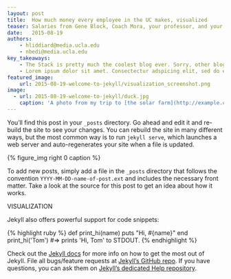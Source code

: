 ```yaml
---
layout: post
title:  How much money every employee in the UC makes, visualized
teaser: Salaries from Gene Block, Coach Mora, your professor, and your fellow student campus workers
date:   2015-08-19
authors:
    - hliddiard@media.ucla.edu
    - nbedi@media.ucla.edu
key_takeaways:
    - The Stack is pretty much the coolest blog ever. Sorry, other blogs.
    - Lorem ipsum dolor sit amet. Consectectur adspicing elit, sed do eiusmod tempor incindit. Et laborem, ut dolorem.
featured_image:
    url: 2015-08-19-welcome-to-jekyll/visualization_screenshot.png
image:
  - url: 2015-08-19-welcome-to-jekyll/duck.jpg
    caption: 'A photo from my trip to [the solar farm](http://example.com).'
---
```

You’ll find this post in your `_posts` directory. Go ahead and edit it and re-build the site to see your changes. You can rebuild the site in many different ways, but the most common way is to run `jekyll serve`, which launches a web server and auto-regenerates your site when a file is updated.

{% figure_img right 0 caption %}

To add new posts, simply add a file in the `_posts` directory that follows the convention `YYYY-MM-DD-name-of-post.ext` and includes the necessary front matter. Take a look at the source for this post to get an idea about how it works.

<div id="visualization">VISUALIZATION</div>

Jekyll also offers powerful support for code snippets:

{% highlight ruby %}
def print_hi(name)
  puts "Hi, #{name}"
end
print_hi('Tom')
#=> prints 'Hi, Tom' to STDOUT.
{% endhighlight %}

Check out the [Jekyll docs][jekyll] for more info on how to get the most out of Jekyll. File all bugs/feature requests at [Jekyll’s GitHub repo][jekyll-gh]. If you have questions, you can ask them on [Jekyll’s dedicated Help repository][jekyll-help].

[jekyll]:      http://jekyllrb.com
[jekyll-gh]:   https://github.com/jekyll/jekyll
[jekyll-help]: https://github.com/jekyll/jekyll-help
